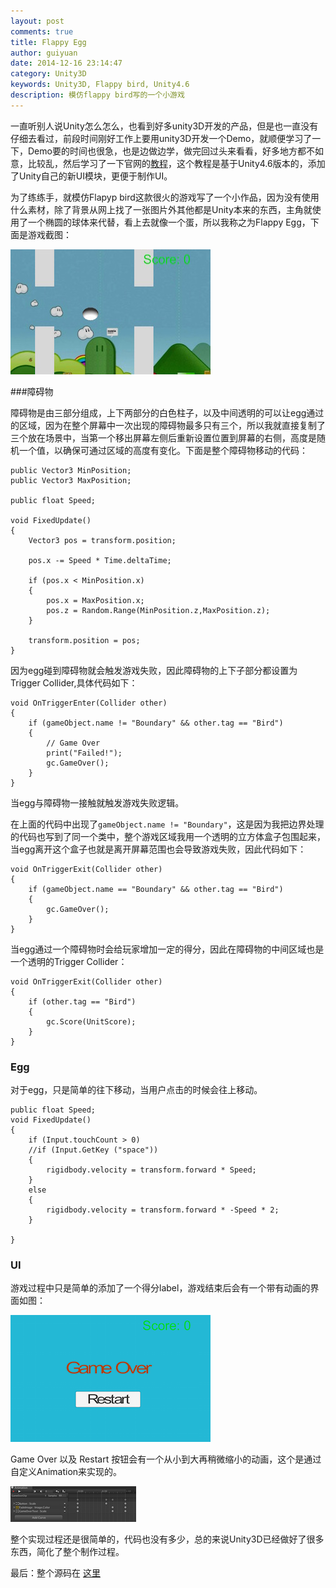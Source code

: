 ```yaml
---
layout: post
comments: true
title: Flappy Egg
author: guiyuan
date: 2014-12-16 23:14:47
category: Unity3D
keywords: Unity3D, Flappy bird, Unity4.6
description: 模仿flappy bird写的一个小游戏
---
```



一直听别人说Unity怎么怎么，也看到好多unity3D开发的产品，但是也一直没有仔细去看过，前段时间刚好工作上要用unity3D开发一个Demo，就顺便学习了一下，Demo要的时间也很急，也是边做边学，做完回过头来看看，好多地方都不如意，比较乱，然后学习了一下官网的[教程](http://unity3d.com/learn/tutorials/projects/survival-shooter)，这个教程是基于Unity4.6版本的，添加了Unity自己的新UI模块，更便于制作UI。

为了练练手，就模仿Flapyp bird这款很火的游戏写了一个小作品，因为没有使用什么素材，除了背景从网上找了一张图片外其他都是Unity本来的东西，主角就使用了一个椭圆的球体来代替，看上去就像一个蛋，所以我称之为Flappy Egg，下面是游戏截图：

![egg](/public/upload/picture/Unity3D/flappyegg.jpeg)

###障碍物

障碍物是由三部分组成，上下两部分的白色柱子，以及中间透明的可以让egg通过的区域，因为在整个屏幕中一次出现的障碍物最多只有三个，所以我就直接复制了三个放在场景中，当第一个移出屏幕左侧后重新设置位置到屏幕的右侧，高度是随机一个值，以确保可通过区域的高度有变化。下面是整个障碍物移动的代码：

	public Vector3 MinPosition;
	public Vector3 MaxPosition;

	public float Speed;

	void FixedUpdate()
	{
		Vector3 pos = transform.position;

		pos.x -= Speed * Time.deltaTime;

		if (pos.x < MinPosition.x) 
		{
			pos.x = MaxPosition.x;
			pos.z = Random.Range(MinPosition.z,MaxPosition.z);
		}

		transform.position = pos;
	} 
	

因为egg碰到障碍物就会触发游戏失败，因此障碍物的上下子部分都设置为Trigger Collider,具体代码如下：
	
	void OnTriggerEnter(Collider other) 
	{
		if (gameObject.name != "Boundary" && other.tag == "Bird") 
		{
			// Game Over
			print("Failed!");
			gc.GameOver();
		}
	}
	
当egg与障碍物一接触就触发游戏失败逻辑。

在上面的代码中出现了`gameObject.name != "Boundary"`，这是因为我把边界处理的代码也写到了同一个类中，整个游戏区域我用一个透明的立方体盒子包围起来，当egg离开这个盒子也就是离开屏幕范围也会导致游戏失败，因此代码如下：
	
	void OnTriggerExit(Collider other) 
	{
		if (gameObject.name == "Boundary" && other.tag == "Bird") 
		{
			gc.GameOver();		
		}
	}
	
当egg通过一个障碍物时会给玩家增加一定的得分，因此在障碍物的中间区域也是一个透明的Trigger Collider：

	void OnTriggerExit(Collider other) 
	{
		if (other.tag == "Bird") 
		{
			gc.Score(UnitScore);
		}
	}
	
### Egg
对于egg，只是简单的往下移动，当用户点击的时候会往上移动。
	
	public float Speed;
	void FixedUpdate()
	{
		if (Input.touchCount > 0)
		//if (Input.GetKey ("space")) 
		{
			rigidbody.velocity = transform.forward * Speed;
		} 
		else 
		{
			rigidbody.velocity = transform.forward * -Speed * 2;
		}

	}

### UI
游戏过程中只是简单的添加了一个得分label，游戏结束后会有一个带有动画的界面如图：

![](/public/upload/picture/Unity3D/gameover.png)

Game Over 以及 Restart 按钮会有一个从小到大再稍微缩小的动画，这个是通过自定义Animation来实现的。

![](/public/upload/picture/Unity3D/animation.png)


整个实现过程还是很简单的，代码也没有多少，总的来说Unity3D已经做好了很多东西，简化了整个制作过程。



最后：整个源码在  [这里](https://github.com/guiyuan/Flappy-Egg.git)
